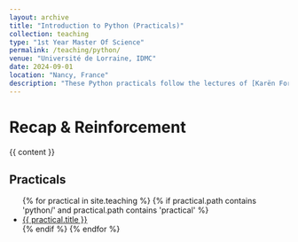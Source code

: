 ```yaml
---
layout: archive
title: "Introduction to Python (Practicals)"
collection: teaching
type: "1st Year Master Of Science"
permalink: /teaching/python/
venue: "Université de Lorraine, IDMC"
date: 2024-09-01
location: "Nancy, France"
description: "These Python practicals follow the lectures of [Karën Fort](https://members.loria.fr/KFort/idmc-nancy-from-2024/). Throughout the course, you will be introduced to Python, starting with foundational concepts such as strings, control flow, and loops. You'll then explore lists, tuples, sets, and file handling, with practical exercises like working on the "80jours50l" file. As we progress, you'll dive into dictionaries and functions using the "MyBiblio" file, followed by a recap to reinforce your learning. After that, we’ll cover Python modules, how to use Python outside of Jupyter notebooks, and introduce essential libraries like NumPy and Pandas. We'll conclude with a brief session on objects. Each topic comes with interactive notebooks to ensure hands-on practice. I will be supervising one group of these sessions, guiding you through the exercises and helping you strengthen your Python skills."
---
```




# Recap & Reinforcement

{{ content }}

<h2>Practicals</h2>
<ul>
{% for practical in site.teaching %}
  {% if practical.path contains 'python/' and practical.path contains 'practical' %}
    <li><a href="{{ practical.url | relative_url }}">{{ practical.title }}</a></li>
  {% endif %}
{% endfor %}
</ul>

<!-- Focuses on reinforcing key concepts such as operations, variables, and control flow with targeted exercises and reviews.

### [Operations and Variables](./python-practicals/operations-and-variables)

This chapter introduces the foundational concepts of Python programming, covering arithmetic operations, logical comparisons, and variable assignment. You’ll learn how to manipulate data using basic operators and store results in variables for later use.

### Strings

This chapter dives into string manipulation, exploring methods for handling and modifying text. You'll learn to slice, concatenate, and format strings, as well as work with essential string methods to process textual data effectively.

### Lists and Sets

In this chapter, you’ll explore two powerful data structures in Python: lists and sets. Lists allow you to store and manipulate ordered collections of elements, while sets provide a way to manage unique, unordered collections. You’ll learn common operations for both, such as indexing, adding/removing elements, and set operations.

### Dictionaries

This chapter focuses on dictionaries, a versatile Python data structure that maps keys to values. You'll learn how to create and modify dictionaries, retrieve values efficiently, and work with nested dictionaries for more complex data management tasks.

### Functions

This chapter introduces functions, enabling you to create reusable blocks of code. You’ll learn about defining functions, passing arguments, returning values, and working with default parameters. The concept of scope and the use of higher-order functions will also be covered to help you write more efficient, modular code. -->